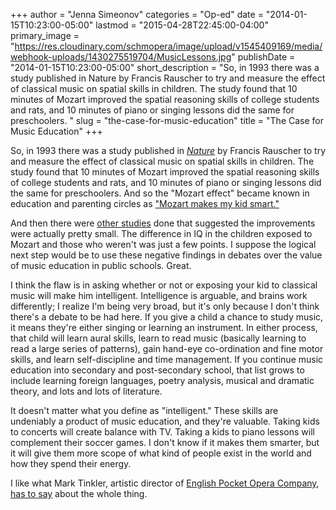 +++
author = "Jenna Simeonov"
categories = "Op-ed"
date = "2014-01-15T10:23:00-05:00"
lastmod = "2015-04-28T22:45:00-04:00"
primary_image = "https://res.cloudinary.com/schmopera/image/upload/v1545409169/media/webhook-uploads/1430275519704/MusicLessons.jpg"
publishDate = "2014-01-15T10:23:00-05:00"
short_description = "So, in 1993 there was a study published in Nature by Francis Rauscher to try and measure the effect of classical music on spatial skills in children. The study found that 10 minutes of Mozart improved the spatial reasoning skills of college students and rats, and 10 minutes of piano or singing lessons did the same for preschoolers. "
slug = "the-case-for-music-education"
title = "The Case for Music Education"
+++

So, in 1993 there was a study published in _[Nature](http://www.nature.com/nature/journal/v366/n6455/pdf/366520a0.pdf)_ by Francis Rauscher to try and measure the effect of classical music on spatial skills in children. The study found that 10 minutes of Mozart improved the spatial reasoning skills of college students and rats, and 10 minutes of piano or singing lessons did the same for preschoolers. And so the "Mozart effect" became known in education and parenting circles as ["Mozart makes my kid smart."](http://www.theguardian.com/lifeandstyle/2014/jan/12/will-mozart-make-child-smarter-classical-music-iq)

And then there were [other studies](https://www.gsb.stanford.edu/sites/default/files/documents/BJSP,%20Mozart%20Effect.pdf) done that suggested the improvements were actually pretty small. The difference in IQ in the children exposed to Mozart and those who weren't was just a few points. I suppose the logical next step would be to use these negative findings in debates over the value of music education in public schools. Great.

I think the flaw is in asking whether or not or exposing your kid to classical music will make him intelligent. Intelligence is arguable, and brains work differently; I realize I'm being very broad, but it's only because I don't think there's a debate to be had here. If you give a child a chance to study music, it means they're either singing or learning an instrument. In either process, that child will learn aural skills, learn to read music (basically learning to read a large series of patterns), gain hand-eye co-ordination and fine motor skills, and learn self-discipline and time management. If you continue music education into secondary and post-secondary school, that list grows to include learning foreign languages, poetry analysis, musical and dramatic theory, and lots and lots of literature.

It doesn't matter what you define as "intelligent." These skills are undeniably a product of music education, and they're valuable. Taking kids to concerts will create balance with TV. Taking a kids to piano lessons will complement their soccer games. I don't know if it makes them smarter, but it will give them more scope of what kind of people exist in the world and how they spend their energy.

I like what Mark Tinkler, artistic director of [English Pocket Opera Company](http://www.epoc.co/), [has to say](http://www.theguardian.com/culture-professionals-network/culture-professionals-blog/2014/jan/14/arts-mark-tinkler-english-pocket-opera) about the whole thing.
